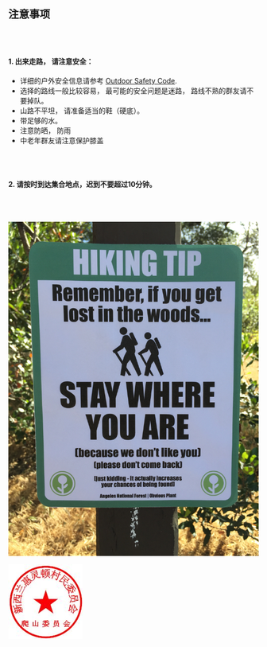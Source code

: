 ## 注意事项
<br/><br/>
#### 1.  出来走路， 请注意安全：
 * 详细的户外安全信息请参考 [Outdoor Safety Code](http://www.mountainsafety.org.nz/Safety-Tips/).
 * 选择的路线一般比较容易， 最可能的安全问题是迷路， 路线不熟的群友请不要掉队。
 * 山路不平坦， 请准备适当的鞋（硬底）。
 * 带足够的水。
 * 注意防晒， 防雨
 * 中老年群友请注意保护膝盖

<br/><br/>
#### 2.  请按时到达集合地点，迟到不要超过10分钟。 

<br/><br/>

![lost](_images/lost.jpg)

![hiking-stamp](_images/hiking-stamp.jpg)

<br/><br/>
